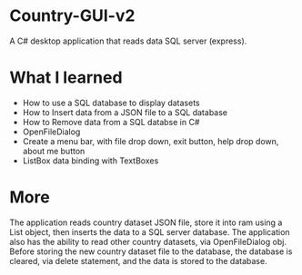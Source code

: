 # Country-GUI-v2
A C# desktop application that reads data SQL server (express).

# What I learned
* How to use a SQL database to display datasets
* How to Insert data from a JSON file to a SQL database
* How to Remove data from a SQL databse in C#
* OpenFileDialog
* Create a menu bar, with file drop down, exit button, help drop down, about me button
* ListBox data binding with TextBoxes

# More
The application reads country dataset JSON file, store it into ram using a List<country> object, then inserts the data to a 
SQL server database. The application also has the ability to read other country datasets, via OpenFileDialog obj. Before storing
the new country dataset file to the database, the database is cleared, via delete statement, and the data is stored to the
database.
